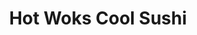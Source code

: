 ---
layout: place
title: Hot Woks Cool Sushi
permalink: /illinois/chicago/hot-woks-cool-sushi.html
stateAbbr: IL
stateName: Illinois
cityName: Chicago
seo:
  type: restaurant
  links: http://www.hotwokscoolsushi.com/
place_id: ChIJg4i4E6QsDogRouakuQx6drU
photos:
  - name: >-
      places/ChIJg4i4E6QsDogRouakuQx6drU/photos/AeeoHcLnh6MKK7y5h5WdSH7VWG74TdIMcgifHJlZpBEQdpiCw9AEmZDk-VvVhGly-ih2g_5PJsZrsD-ZJyHVThYJsPX1oDOl_FnYVp-UaJC2_2YTa9yL3XvB5uIl3Y0aT6gLgaeJLTNMAfs79TZGN_DfYhC0Cj1zlFLF2Qs2nOIwJW-PZpWglW9PP74oYpuf4H2EqaJXysS3zyzw2xMtvVqvg4BGCzqVBodjRfKipzjFBL-_iBU3sOoIoBtPajOz_fvfU7UEXhJhCvvCrcyrb50JEumfx-nz14Mqf-2XZSNa5FmbN_Y43Zp54O8gmr5d3-6R_Iu1cTsau9uHo6gtuk2FIi_pqX5j_N8gHfM35U6UCNA9R3dubhN_Ey1RmiNi3Bn2an3fjwcF0YVkO5_GFdMgZ-NJKW_CRLM3GNpm56zaV0f1MEc
    widthPx: 1080
    heightPx: 686
    authorAttributions:
      - displayName: Abdullah
        uri: https://maps.google.com/maps/contrib/102153862946180267307
        photoUri: >-
          https://lh3.googleusercontent.com/a-/ALV-UjW4kUHYT-shxZnjlXtnLL-iSQ5oiHEP1chdcYShPbn1i2DN8k5XeQ=s100-p-k-no-mo
    flagContentUri: >-
      https://www.google.com/local/imagery/report/?cb_client=maps_api_places.places_api&image_key=!1e10!2sCIHM0ogKEICAgIDujL6tzgE&hl=en-US
    googleMapsUri: >-
      https://www.google.com/maps/place//data=!3m4!1e2!3m2!1sCIHM0ogKEICAgIDujL6tzgE!2e10!4m2!3m1!1s0x880e2ca413b88883:0xb5767a0cb9a4e6a2
  - name: >-
      places/ChIJg4i4E6QsDogRouakuQx6drU/photos/AeeoHcLfH_PEUoPFEZN64BEqAKe9gyc5TjbUSKcUjxdIoEVPiVYkgexpSdKd_4h9o7piogMgkduwJBfMNkLpbNWXmOamcaVamzrbTzP0ckRvu7BuPF9IoHzWz-qYUJY9hcyFDaK7KezFxaQ7FUn5Tkg2lX73o8pCHysk0kOwQrOFg51P-7_eMdbyXV78jkvhyM-a8XAivYelykYQyO2U_S7tLxhAARots48uBFZfa0BtnohFI85Y9FzH-RFqYX8dT6uyy87adzpn72fegKV6hI4WnHHU_bA1GRYuXSdmBADibVKSgg
    widthPx: 2743
    heightPx: 1544
    authorAttributions:
      - displayName: Hot Woks Cool Sushi
        uri: https://maps.google.com/maps/contrib/118047545310799532078
        photoUri: >-
          https://lh3.googleusercontent.com/a-/ALV-UjXQ3GIuo5G9sOT2IIHIBYTy_PUmGMXh36HQiRtPDq3tq2US8sE=s100-p-k-no-mo
    flagContentUri: >-
      https://www.google.com/local/imagery/report/?cb_client=maps_api_places.places_api&image_key=!1e10!2sAF1QipNrKGNRP_mXMwcwW9a1SLs9FpMfn5HSUVDNxM_k&hl=en-US
    googleMapsUri: >-
      https://www.google.com/maps/place//data=!3m4!1e2!3m2!1sAF1QipNrKGNRP_mXMwcwW9a1SLs9FpMfn5HSUVDNxM_k!2e10!4m2!3m1!1s0x880e2ca413b88883:0xb5767a0cb9a4e6a2
  - name: >-
      places/ChIJg4i4E6QsDogRouakuQx6drU/photos/AeeoHcJdzKqYGCMSna4MtlkGFn2bzAMsJRz_tMcGCMEM85epLz82FlruyySQ2gJnqhlxSuG9II8jIgT7D2NULNoaRUO11LSjNyfwJsGgcNICSlYPG4lhSgthlRrbG3-OMRz7U0PqdG5LjQ71cZnUtwTwXSRtBTK3SAvzJrOQhNLQhvmCDk6iiZJazqQwt-V2Hd6rQLu8oewHN2fSMQgGzy2xfvjHLRhDEfmUB4h_YWbOsoWNGEqOj31PajshbCFuf9WGNbz7e2wY8nlzt1BKk8ulIRntpMtKC2ZSxlEQL9HtM6f8cg
    widthPx: 3763
    heightPx: 3024
    authorAttributions:
      - displayName: Hot Woks Cool Sushi
        uri: https://maps.google.com/maps/contrib/118047545310799532078
        photoUri: >-
          https://lh3.googleusercontent.com/a-/ALV-UjXQ3GIuo5G9sOT2IIHIBYTy_PUmGMXh36HQiRtPDq3tq2US8sE=s100-p-k-no-mo
    flagContentUri: >-
      https://www.google.com/local/imagery/report/?cb_client=maps_api_places.places_api&image_key=!1e10!2sAF1QipOFgvjxxVk1V8x-fVJDu7_oPdW8-ZkksS-LRi88&hl=en-US
    googleMapsUri: >-
      https://www.google.com/maps/place//data=!3m4!1e2!3m2!1sAF1QipOFgvjxxVk1V8x-fVJDu7_oPdW8-ZkksS-LRi88!2e10!4m2!3m1!1s0x880e2ca413b88883:0xb5767a0cb9a4e6a2
  - name: >-
      places/ChIJg4i4E6QsDogRouakuQx6drU/photos/AeeoHcJqPg3rsKZuxnMLLWqYRfJDaf8KmgjZg5KdbwR0HXS95F68MX3fcgxgJAyoLMWtx2HkKVql0eChQMlTQ-XA0UJiZDCsUH6K9GtXWpYAIqlc3EqjH6mf9bP0NK_0ZHBVJXnGRQsoAoV5heVQaHJblBuczcJqOl7q8BdQAEY-cUuSQ7eB_LjRRf7RG_kLeu4epMTpTVs2wgwy3T5-pJBT4u9Mdi4n12q5Pi-FFjJehKLkxaSYLyhhcVP3JNBf-81GVaDGBH0WBuByNLtzquolEU0V5qfbtqRn_H533gfRdzvVuimndFbRFTUTo3jWQeSwAflP_0ZwaZnd7IvVoCFG-sCy8Iqn9X_pHgkXwjSkrUiVyTkh6U_H6qCi_-DbLAk-d56xj1JNnBrdpEJ0Xw8Quretmc7lM5ZOl7fySs7-dw
    widthPx: 4032
    heightPx: 3024
    authorAttributions:
      - displayName: Dave Bowman
        uri: https://maps.google.com/maps/contrib/110990315511495668251
        photoUri: >-
          https://lh3.googleusercontent.com/a-/ALV-UjWoCTvxc4h4iTMrtDwLMTuqp56qEVMVLBkfAM4mrQ4p7KmkXLZn=s100-p-k-no-mo
    flagContentUri: >-
      https://www.google.com/local/imagery/report/?cb_client=maps_api_places.places_api&image_key=!1e10!2sCIHM0ogKEICAgICnxK6sLQ&hl=en-US
    googleMapsUri: >-
      https://www.google.com/maps/place//data=!3m4!1e2!3m2!1sCIHM0ogKEICAgICnxK6sLQ!2e10!4m2!3m1!1s0x880e2ca413b88883:0xb5767a0cb9a4e6a2
  - name: >-
      places/ChIJg4i4E6QsDogRouakuQx6drU/photos/AeeoHcJt4Qe7VfamEDBDTpIV337IsOfL7HfQ8jKjrv6Om5km-kAF9i3xAlGKtILA_GuW0dAduHjDpqeyOjEQwuRKEUaosceVOtoQ6yj88qdc1xXD0XyVxKyPhj6Wqwf8b6WnwnicoiZ6qBHf8mxFsNgbJq45kIx4zyLcxxzurvbp1OJxkEtyNvWCKyaULdtF20NYTrP2eUoekbxBHfuNrOwgMG_vcAU-1dH4IO6ST_JusnEh89iyN1B6rUEeVjGRsv3ibA7wLMfZ8W12hCDG7lMsIcMSzTXnM0LVGKf58ApSs8rleDDd-uN_EVr1lDNc60s-elk0k1NYWE-rvIN7lLrTR3157eLdKomC6Xmpo811X8jBL7Rfvgq6nrWCjn_8DHzPXgVrCkVkjMTwEW9ofGUPmGnhj1Vt9rt7NjS9vQW9Nx6Q_iM
    widthPx: 4080
    heightPx: 2296
    authorAttributions:
      - displayName: beat shona
        uri: https://maps.google.com/maps/contrib/102998719718210389808
        photoUri: >-
          https://lh3.googleusercontent.com/a/ACg8ocI57tyB_GBrF60U2N-AA9b4ZjchsGp-K-4ysRGtMeaViJi_-kA=s100-p-k-no-mo
    flagContentUri: >-
      https://www.google.com/local/imagery/report/?cb_client=maps_api_places.places_api&image_key=!1e10!2sCIHM0ogKEICAgICP9ceT_wE&hl=en-US
    googleMapsUri: >-
      https://www.google.com/maps/place//data=!3m4!1e2!3m2!1sCIHM0ogKEICAgICP9ceT_wE!2e10!4m2!3m1!1s0x880e2ca413b88883:0xb5767a0cb9a4e6a2
  - name: >-
      places/ChIJg4i4E6QsDogRouakuQx6drU/photos/AeeoHcKi70eAcD_M4csVnB0AwsOMlegktl8qtaDpOrRdroQTIDFFz7GnjcCN4N8fw-8VEHYfnANft_J3eef4i9NgyxrQ60wfHJSFp_BI_qnRu0Henq133-EmeX41AcvK_fIefMyxlxkSZ4pabp1ijS31C47oK4nU8b-TN_uUbZtoBxx9y-FIlJeSEEQPWLylV8N-gOXygyZi-87VbDyc2L6_b5LcwPqWKglyZWfT6KlyOfwRvdW8QGg-BHe4nv4ZM5sYpD9DKKuvNmr_c4S4NH-K-ljpT6RujKakXcmdFQiVL0j6sg
    widthPx: 2562
    heightPx: 2691
    authorAttributions:
      - displayName: Hot Woks Cool Sushi
        uri: https://maps.google.com/maps/contrib/118047545310799532078
        photoUri: >-
          https://lh3.googleusercontent.com/a-/ALV-UjXQ3GIuo5G9sOT2IIHIBYTy_PUmGMXh36HQiRtPDq3tq2US8sE=s100-p-k-no-mo
    flagContentUri: >-
      https://www.google.com/local/imagery/report/?cb_client=maps_api_places.places_api&image_key=!1e10!2sAF1QipPCqVO-zi44xUhi5xstn78J7-aTwUxQYuYizVJc&hl=en-US
    googleMapsUri: >-
      https://www.google.com/maps/place//data=!3m4!1e2!3m2!1sAF1QipPCqVO-zi44xUhi5xstn78J7-aTwUxQYuYizVJc!2e10!4m2!3m1!1s0x880e2ca413b88883:0xb5767a0cb9a4e6a2
  - name: >-
      places/ChIJg4i4E6QsDogRouakuQx6drU/photos/AeeoHcLz0UoRTlDPeqMmSWq0fb7iyj_BUZbeQr5k6RdEDQ5SXP77hkSFKPknt22AUFNJo-WtqH5n0BYfCfIZBxV30pD6z1_TmycQ4b3g-kcg8-x4Mrw78Kvdj1i1p6RcPYnBvJLnSuE6nhLLrUuQGYkESh9cfUIUvsMeUJMSCubb_zvMo3UYBOoiQnvneR3X4PdMaSrESsS7WG51fTXBQL98_mQRcnl3uCF4oNNGep78ImVxHC8kMRfw7IZoW4sG5wQlWrr4ciZoKXedjHHJ1XpDLEPfR6OHrXO5WD9QPz6CqAET1FPsgSjTmeIi0FQ4mPdJ_VrIfxU9rGJOp9FfN6jpNgSwU07bsMTVh0uY-0FzB79kxbFiUOXgynzawqqo6PJqqFWdQm_FX7x_dU8nhlD0IwbGxDPtVnZTLP0ounnapLczUN1p
    widthPx: 4032
    heightPx: 3024
    authorAttributions:
      - displayName: Dave Bowman
        uri: https://maps.google.com/maps/contrib/110990315511495668251
        photoUri: >-
          https://lh3.googleusercontent.com/a-/ALV-UjWoCTvxc4h4iTMrtDwLMTuqp56qEVMVLBkfAM4mrQ4p7KmkXLZn=s100-p-k-no-mo
    flagContentUri: >-
      https://www.google.com/local/imagery/report/?cb_client=maps_api_places.places_api&image_key=!1e10!2sCIHM0ogKEICAgICnxK6szQE&hl=en-US
    googleMapsUri: >-
      https://www.google.com/maps/place//data=!3m4!1e2!3m2!1sCIHM0ogKEICAgICnxK6szQE!2e10!4m2!3m1!1s0x880e2ca413b88883:0xb5767a0cb9a4e6a2
  - name: >-
      places/ChIJg4i4E6QsDogRouakuQx6drU/photos/AeeoHcLH6A3Xa48f7q5kPe_V-hYb5ZC5Vpv98c4V4pYJFeTWkbu0ue6bFUWMmVDWi6lnemzy5eHVp2I1dltpEkZTJz57EiDLACBVFJJw3oFlTCnQC4VTpSHu34OsUFRkWLESuj-zF7ska09LSQDmTUv9Jznab935pOGvSnn5upxQH7M0mOKxGPrbq8fhY6AonE39-jMWXuVgBdBV6BxvhrtOD6iUZ0HZ7-H3HSrPFIVW41DyI86sPnEQ00bqTOZlcJyWM9rO0QTMlO5DoO8oJiRQ-GQHsrT2jVJs_e0Id3bjdc8vTzkHr1fURF1Mg4KHmxoBrVPozZ7elA5yafri4jD1-LbVQOaJM9azLGSADeZ4R_oHBbTSOmV3DIkSNLWOS306iUNcerXQ_tJcnnVjSJlwpGMbxg8C0DOSvOOuPlCj3DUmM9hZ
    widthPx: 3024
    heightPx: 4032
    authorAttributions:
      - displayName: 오늘도맑음
        uri: https://maps.google.com/maps/contrib/100406507176376055485
        photoUri: >-
          https://lh3.googleusercontent.com/a-/ALV-UjU8kHop6ReUjKZu46fl4y-EPoP2TMjwsxqu1KrCaGbU0OzjG1J_=s100-p-k-no-mo
    flagContentUri: >-
      https://www.google.com/local/imagery/report/?cb_client=maps_api_places.places_api&image_key=!1e10!2sCIHM0ogKEICAgICLwtG9mgE&hl=en-US
    googleMapsUri: >-
      https://www.google.com/maps/place//data=!3m4!1e2!3m2!1sCIHM0ogKEICAgICLwtG9mgE!2e10!4m2!3m1!1s0x880e2ca413b88883:0xb5767a0cb9a4e6a2
  - name: >-
      places/ChIJg4i4E6QsDogRouakuQx6drU/photos/AeeoHcKtMlGlE-WFAK30IGt6nyYqyB4TzzXSCYsDLkVjARfc1ZK-v6GQAHlJ1VWr-NSqgcTjCIfdaSwiE6uSpjokD220H7KMT104aDmo6_LgdR4L01r-Ea8n73SF_9od8De-4KsXgQKpBTu6JPL8MPGN4IIGv8zQ21gJsgZdfmiDk8FY8ECk_B5ssTXmFGV9JAeiIo3K636FUr45ZGd3YW1zQE5Pfzj9jiuvEAh2W-jmp1TXXAhtCAo2EQ3qCFqPYCtlKN0zVUn_AXalEH6Vu6m2jVdOtAwbdbA9cRDcvjl-xZepqZc8RcahjFXbTn6B3w7QTilkrYHnkYfCOdLxZ7phZpuYRLBouLoVbIouVKYA0Ybrie9bO2dOTNWFazzZ2RIpJURS5xDU8RMPzdmY_Drp7nOb1D_84SQljQ9aHA26EwCOkQ
    widthPx: 4032
    heightPx: 3024
    authorAttributions:
      - displayName: Jordan Cruz
        uri: https://maps.google.com/maps/contrib/109495507644329751473
        photoUri: >-
          https://lh3.googleusercontent.com/a/ACg8ocILvRkJ04aLS8KCiyBfg0NMsL69saGdYpIvG-mIyTVyYJ_RPg=s100-p-k-no-mo
    flagContentUri: >-
      https://www.google.com/local/imagery/report/?cb_client=maps_api_places.places_api&image_key=!1e10!2sCIHM0ogKEICAgMCw5q_PfA&hl=en-US
    googleMapsUri: >-
      https://www.google.com/maps/place//data=!3m4!1e2!3m2!1sCIHM0ogKEICAgMCw5q_PfA!2e10!4m2!3m1!1s0x880e2ca413b88883:0xb5767a0cb9a4e6a2
  - name: >-
      places/ChIJg4i4E6QsDogRouakuQx6drU/photos/AeeoHcLxlGhlLZAL1h66ZN93aKLhwsybMoVT5yORtiF-Ci13O2BbIisEHvvaWQYhY_vIBWuj7x9n27YLHrEQlpTTSYGbS7Z258eR-2evPjNQrelm2bZ7DeleesmULBIc2_H0fBudvNHzHUTSXb11iQoGW6Z4JLYtFruCYHQxwTSfHPyiryeaA5Zdj4It3gGH2Qgesh2Wlvr6G92r8a_X67ByyFYZuguWa2iYTKE5LT8nO6rA-XNF5xBFqta--jRlCZkVIHW4w6wyhT9VxwDceovDj9su1kyjPzPqXSXuQEv1xd05iTvj_xKOV8eyMOo58Sz43-OLFXziBAR9kFXQgVxLgkyqSCJSB45mt0cHvS8Ge2B14vPoDmidbf3wvi1puYnrPStvTt5QyHfZuv5VycRcf4Q8k6AxFzRtf5ZJOoqEiMC5KQ
    widthPx: 2296
    heightPx: 4080
    authorAttributions:
      - displayName: beat shona
        uri: https://maps.google.com/maps/contrib/102998719718210389808
        photoUri: >-
          https://lh3.googleusercontent.com/a/ACg8ocI57tyB_GBrF60U2N-AA9b4ZjchsGp-K-4ysRGtMeaViJi_-kA=s100-p-k-no-mo
    flagContentUri: >-
      https://www.google.com/local/imagery/report/?cb_client=maps_api_places.places_api&image_key=!1e10!2sCIHM0ogKEICAgICr07nVfg&hl=en-US
    googleMapsUri: >-
      https://www.google.com/maps/place//data=!3m4!1e2!3m2!1sCIHM0ogKEICAgICr07nVfg!2e10!4m2!3m1!1s0x880e2ca413b88883:0xb5767a0cb9a4e6a2
address: MILLENNIUM PARK, 30 S Michigan Ave, Chicago, IL 60603, USA
street: MILLENNIUM PARK,30 S Michigan Ave
city: Chicago
state: IL
zip: '60603'
country: USA
neighborhood: Chicago Loop
latitude: '41.881116'
longitude: '-87.624647'
accessibility_options:
  wheelchairAccessibleEntrance: true
  wheelchairAccessibleRestroom: true
  wheelchairAccessibleSeating: true
business_status: OPERATIONAL
name: Hot Woks Cool Sushi
google_maps_links:
  directionsUri: >-
    https://www.google.com/maps/dir//''/data=!4m7!4m6!1m1!4e2!1m2!1m1!1s0x880e2ca413b88883:0xb5767a0cb9a4e6a2!3e0
  placeUri: https://maps.google.com/?cid=13075772763189601954
  writeAReviewUri: >-
    https://www.google.com/maps/place//data=!4m3!3m2!1s0x880e2ca413b88883:0xb5767a0cb9a4e6a2!12e1
  reviewsUri: >-
    https://www.google.com/maps/place//data=!4m4!3m3!1s0x880e2ca413b88883:0xb5767a0cb9a4e6a2!9m1!1b1
  photosUri: >-
    https://www.google.com/maps/place//data=!4m3!3m2!1s0x880e2ca413b88883:0xb5767a0cb9a4e6a2!10e5
primary_type: Asian Restaurant
opening_hours:
  openNow: true
  periods:
    - open:
        day: 0
        hour: 11
        minute: 30
      close:
        day: 0
        hour: 20
        minute: 0
    - open:
        day: 1
        hour: 11
        minute: 0
      close:
        day: 1
        hour: 20
        minute: 15
    - open:
        day: 2
        hour: 11
        minute: 0
      close:
        day: 2
        hour: 20
        minute: 15
    - open:
        day: 3
        hour: 11
        minute: 0
      close:
        day: 3
        hour: 20
        minute: 15
    - open:
        day: 4
        hour: 11
        minute: 0
      close:
        day: 4
        hour: 20
        minute: 15
    - open:
        day: 5
        hour: 11
        minute: 0
      close:
        day: 5
        hour: 21
        minute: 0
    - open:
        day: 6
        hour: 11
        minute: 30
      close:
        day: 6
        hour: 21
        minute: 0
  weekdayDescriptions:
    - 'Monday: 11:00 AM – 8:15 PM'
    - 'Tuesday: 11:00 AM – 8:15 PM'
    - 'Wednesday: 11:00 AM – 8:15 PM'
    - 'Thursday: 11:00 AM – 8:15 PM'
    - 'Friday: 11:00 AM – 9:00 PM'
    - 'Saturday: 11:30 AM – 9:00 PM'
    - 'Sunday: 11:30 AM – 8:00 PM'
  nextCloseTime: '2025-05-04T02:00:00Z'
secondary_opening_hours:
  regular:
    weekdayDescriptions: null
    type: null
  current:
    weekdayDescriptions: null
    type: null
phone: (312) 345-1234
price_level: PRICE_LEVEL_MODERATE
price_range: $10 &ndash; $20
rating: '4.3'
rating_count: 1871
website: http://www.hotwokscoolsushi.com/
description: >-
  Discover Hot Woks Cool Sushi in Chicago, IL$$$Hot Woks Cool Sushi in Chicago,
  IL, offers a relaxed atmosphere perfect for enjoying a mix of Pan-Asian
  flavors, including fresh sushi and flavorful stir-fry options. This spot
  stands out for its accessible features, such as wheelchair-friendly entrances
  and seating, making it welcoming for all diners seeking sushi places near me.
  With a menu that highlights diverse dishes like ramen and sushi rolls, it's an
  ideal choice for those exploring top-rated Japanese-inspired cuisine in the
  bustling city center. Operating with convenient hours from late morning into
  the evening, it caters to both quick lunches and relaxed dinners, ensuring a
  satisfying experience for anyone hunting for sushi restaurants in a vibrant
  urban setting.
generative_summary: >-
  Discover Hot Woks Cool Sushi in Chicago, IL$$$Hot Woks Cool Sushi in Chicago,
  IL, offers a relaxed atmosphere perfect for enjoying a mix of Pan-Asian
  flavors, including fresh sushi and flavorful stir-fry options. This spot
  stands out for its accessible features, such as wheelchair-friendly entrances
  and seating, making it welcoming for all diners seeking sushi places near me.
  With a menu that highlights diverse dishes like ramen and sushi rolls, it's an
  ideal choice for those exploring top-rated Japanese-inspired cuisine in the
  bustling city center. Operating with convenient hours from late morning into
  the evening, it caters to both quick lunches and relaxed dinners, ensuring a
  satisfying experience for anyone hunting for sushi restaurants in a vibrant
  urban setting.
generative_disclosure: Summarized by AI using the Grok-3-Mini model.
reviews: null
review_summary: >-
  What Customers Are Saying About This Spot$$$Visitors often praise the fresh
  flavors and variety at this Chicago eatery, with many highlighting the quality
  of the sushi and other Pan-Asian dishes as standout features. Feedback
  frequently notes the friendly service and reasonable prices, making it a go-to
  for casual meals that hit the spot without breaking the bank. While some
  mention occasional waits during peak times, the overall vibe remains positive,
  with folks appreciating the welcoming environment for groups or solo diners.
  It's commonly recommended as a solid pick for those searching for top-rated
  sushi near me, offering an honest blend of tasty options and good value that
  keeps people coming back for more.
review_disclosure: Summarized by AI using the Grok-3-Mini model.
parking_options: null
payment_options: null
allow_dogs: null
curbside_pickup: null
delivery: null
dine_in: null
good_for_children: null
good_for_groups: null
good_for_sports: null
live_music: null
menu_for_children: null
outdoor_seating: null
reservable: null
restroom: null
serves_beer: null
serves_breakfast: null
serves_brunch: null
serves_cocktails: null
serves_coffee: null
serves_dinner: null
serves_dessert: null
serves_lunch: null
serves_vegetarian_food: null
serves_wine: null
takeout: null
update_category: enterprise
places_description: null

---